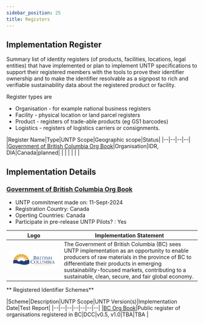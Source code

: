 ```yaml
---
sidebar_position: 25
title: Registers
---
```


## Implementation Register

Summary list of identity registers (of products, facilities, locations, legal entities) that have implemented or plan to implement UNTP specifications to support their registered members with the tools to prove their identifier ownership and to make the identifier resolvable as a signpost to rich and verifiable sustainability data about the registered product or facility. 

Register types are

* Organisation - for example national business registers
* Facility - physical location or land parcel registers
* Product - registers of trade-able products (eg GS1 barcodes)
* Logistics - registers of logistics carriers or consignments.


|Register Name|Type|UNTP Scope|Geographic scope|Status|
|--|--|--|--|
|[Government of British Columbia Org Book](#sample-register)|Organisation|IDR, DIA|Canada|planned| 
| | | | | |


## Implementation Details

### [Government of British Columbia Org Book](https://orgbook.gov.bc.ca/)

* UNTP commitment made on:  11-Sept-2024
* Registration Country: Canada
* Operting Countries: Canada
* Participate in pre-release UNTP Pilots? : Yes

|Logo|Implementation Statement|
|--|--|
|![BC Gov](../../implementations/orgbook.gov.bc.ca/logo.png)|The Government of British Columbia (BC) sees UNTP implementation as an opportunity to enable producers of raw materials in the province of BC to differentiate their products in emerging sustainability-focused markets, contributing to a sustainable, clean, secure, and fair global economy. |

** Registered Identifier Schemes**

|Scheme|Description|UNTP Scope|UNTP Version(s)|Implementation Date|Test Report|
|--|--|--|--|--|--|--|
|[BC Org Book](https://orgbook.gov.bc.ca/)|Public register of organisations registered in BC|DCC|v0.5, v1.0|TBA|TBA |

